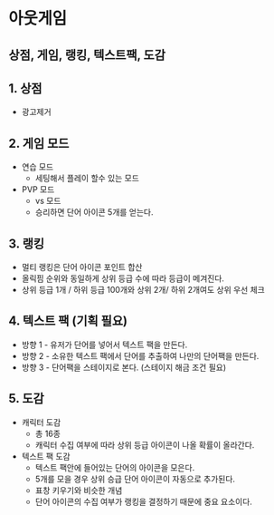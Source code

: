 # 아웃게임
## 상점, 게임, 랭킹, 텍스트팩, 도감
## 1. 상점
  - 광고제거

## 2. 게임 모드
  - 연습 모드
      - 세팅해서 플레이 할수 있는 모드  
  - PVP 모드
      - vs 모드 
      - 승리하면 단어 아이콘 5개를 얻는다.

## 3. 랭킹
  - 멀티 랭킹은 단어 아이콘 포인트 합산
  - 올릭핌 순위와 동일하게 상위 등급 수에 따라 등급이 메겨진다.
  - 상위 등급 1개 / 하위 등급 100개와 상위 2개/ 하위 2개여도 상위 우선 체크 

## 4. 텍스트 팩 (기획 필요)
  - 방향 1 - 유저가 단어를 넣어서 텍스트 팩을 만든다.
  - 방향 2 - 소유한 텍스트 팩에서 단어를 추출하여 나만의 단어팩을 만든다.
  - 방향 3 - 단어팩을 스테이지로 본다. (스테이지 해금 조건 필요)   

## 5. 도감
  - 캐릭터 도감
    - 총 16종  
    - 캐릭터 수집 여부에 따라 상위 등급 아이콘이 나올 확률이 올라간다.
  - 텍스트 팩 도감
    - 텍스트 팩안에 들어있는 단어의 아이콘을 모은다. 
    - 5개를 모을 경우 상위 승급 단어 아이콘이 자동으로 추가된다. 
    - 표창 키우기와 비슷한 개념
    - 단어 아이콘의 수집 여부가 랭킹을 결정하기 때문에 중요 요소이다.
